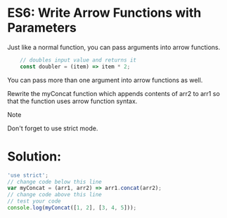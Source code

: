 # ES6: Write Arrow Functions with Parameters

Just like a normal function, you can pass arguments into arrow functions.
```javascript
    // doubles input value and returns it
    const doubler = (item) => item * 2;
```

You can pass more than one argument into arrow functions as well.

Rewrite the myConcat function which appends contents of arr2 to arr1 so that the function uses arrow function syntax.

Note

Don't forget to use strict mode.

# Solution:
```javascript
'use strict';
// change code below this line
var myConcat = (arr1, arr2) => arr1.concat(arr2);
// change code above this line
// test your code
console.log(myConcat([1, 2], [3, 4, 5]));

```
